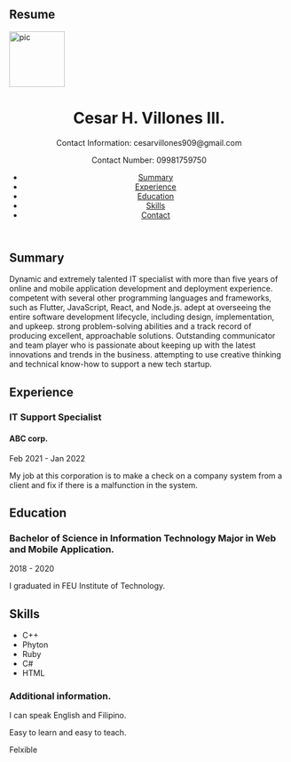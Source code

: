 <!DOCTYPE html>
<html lang="en">
<head>
    <meta charset="UTF-8">
    <meta name="viewport" content="width=device-width, initial-scale=1.0">
    <h2>Resume</h2>
    <link rel="stylesheet" href="styles.css">
    <img src="https://scontent.xx.fbcdn.net/v/t1.15752-9/356180849_154847787601272_2194212827118757950_n.jpg?stp=dst-jpg_p320x320&_nc_cat=111&ccb=1-7&_nc_sid=5f2048&_nc_eui2=AeEOw8Er6lMUAw9w96Tq5pV-XpPcZDi7S0Rek9xkOLtLRGPFXDSIjpc6HDgoWyDN7IRyTCf7IMxjCfS0OBrF8EMB&_nc_ohc=RWSHTSaf23gQ7kNvgGSUaej&_nc_ad=z-m&_nc_cid=0&_nc_ht=scontent.xx&oh=03_Q7cD1QGUOJ_AomARe0ybHjB7zlvGVke5XU6WV8qwY0Tbie0wew&oe=6672225E" alt="pic" width="100 height="200">

</head>
<body>
    <header>
        <h1>Cesar H. Villones III.</h1>
        <p>Contact Information: cesarvillones909@gmail.com</p>
        <p>Contact Number: 09981759750</p>
 <nav>
            <ul>
                <li><a href="#summary">Summary</a></li>
                <li><a href="#experience">Experience</a></li>
                <li><a href="#education">Education</a></li>
                <li><a href="#skills">Skills</a></li>
                <li><a href="#contact">Contact</a></li>
            </ul>
        </nav>
    </header>
    <main>
        <section id="summary">
            <h2>Summary</h2>
            <p>Dynamic and extremely talented IT specialist with more than five years of online and mobile application development and deployment experience. competent with several other programming languages and frameworks, such as Flutter, JavaScript, React, and Node.js. adept at overseeing the entire software development lifecycle, including design, implementation, and upkeep. strong problem-solving abilities and a track record of producing excellent, approachable solutions. Outstanding communicator and team player who is passionate about keeping up with the latest innovations and trends in the business. attempting to use creative thinking and technical know-how to support a new tech startup.</p>
        </section>
        <section id="experience">
            <h2>Experience</h2>
            <div class="experience-item">
                <h3>IT Support Specialist</h3>
                <h4>ABC corp.</h4>
                <p>Feb 2021 - Jan 2022</p>
                <p>My job at this corporation is to make a check on a company system from a client and fix if there is a malfunction in the system.</p>
            </div>
        </section>
        <section id="education">
            <h2>Education</h2>
            <div class="education-item">
                <h3>Bachelor of Science in Information Technology Major in Web and Mobile Application.</h3>
                <p>2018 - 2020</p>
                <p>I graduated in FEU Institute of Technology.</p>
            </div>
        </section>
        <section id="skills">
            <h2>Skills</h2>
            <ul>
                <li>C++</li>
                <li>Phyton</li>
                <li>Ruby</li>
                <li>C#</li>
                <li>HTML</li>
            </ul>
        </section>
    </main>
    <footer>
  <h3>Additional information.</h3>
        <p>I can speak English and Filipino.</p>
        <p>Easy to learn and easy to teach.</p>
        <p>Felxible</p>
    </footer>
</body>
</html>
